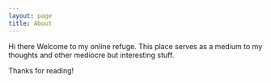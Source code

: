 ```yaml
---
layout: page
title: About
---
```


<p class="message">
Hi there Welcome to my online refuge. This place serves as a medium to my thoughts and other mediocre but interesting stuff.
</p>


Thanks for reading!
